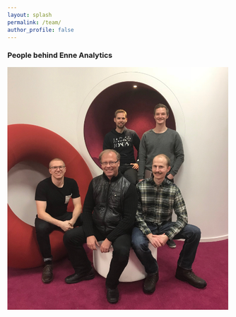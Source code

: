 ```yaml
---
layout: splash
permalink: /team/
author_profile: false
---
```


### People behind Enne Analytics

<img src="/images/team.jpg" alt="" style="width: 500px;"/>
